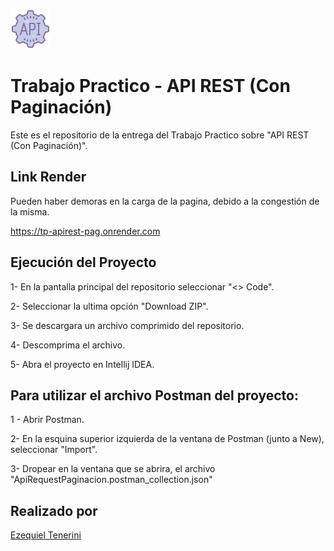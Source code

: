   <p>
    <img src="logoReadme/apirest.png"
         alt="logoApiRest"
         width="64px"
         height="64px"
      >
  </p>
</div>

# Trabajo Practico - API REST (Con Paginación)

Este es el repositorio de la entrega del Trabajo Practico sobre "API REST (Con Paginación)".

## Link Render
Pueden haber demoras en la carga de la pagina, debido a la congestión de la misma.

https://tp-apirest-pag.onrender.com

## Ejecución del Proyecto

1- En la pantalla principal del repositorio seleccionar "<> Code".

2- Seleccionar la ultima opción "Download ZIP".

3- Se descargara un archivo comprimido del repositorio.

4- Descomprima el archivo.

5- Abra el proyecto en Intellij IDEA.

## Para utilizar el archivo Postman del proyecto:

1 - Abrir Postman.

2- En la esquina superior izquierda de la ventana de Postman (junto a New), seleccionar "Import".

3- Dropear en la ventana que se abrira, el archivo "ApiRequestPaginacion.postman_collection.json"

## Realizado por
[Ezequiel Tenerini](https://github.com/Teneze)

